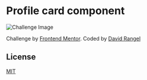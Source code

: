 # Profile card component

![Challenge Image](https://res.cloudinary.com/dz209s6jk/image/upload/v1605203462/Challenges/udlaqeyuqehspxb2zi9h.jpg)

Challenge by [Frontend Mentor](https://www.frontendmentor.io/challenges/profile-card-component-cfArpWshJ). Coded by [David Rangel](#)

## License
[MIT](https://choosealicense.com/licenses/mit/)